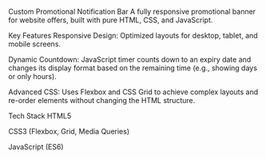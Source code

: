 Custom Promotional Notification Bar
A fully responsive promotional banner for website offers, built with pure HTML, CSS, and JavaScript.

Key Features
Responsive Design: Optimized layouts for desktop, tablet, and mobile screens.

Dynamic Countdown: JavaScript timer counts down to an expiry date and changes its display format based on the remaining time (e.g., showing days or only hours).

Advanced CSS: Uses Flexbox and CSS Grid to achieve complex layouts and re-order elements without changing the HTML structure.

Tech Stack
HTML5

CSS3 (Flexbox, Grid, Media Queries)

JavaScript (ES6)
